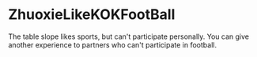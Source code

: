 # ZhuoxieLikeKOKFootBall
The table slope likes sports, but can't participate personally. You can give another experience to partners who can't participate in football.
